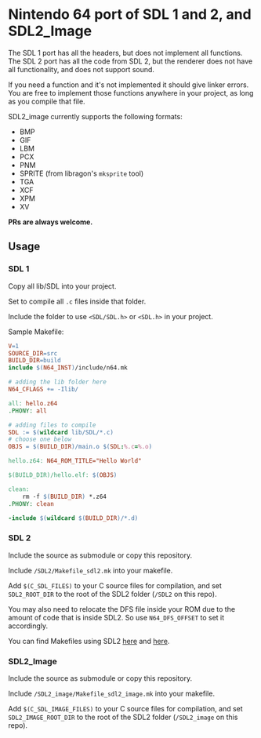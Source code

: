 # Nintendo 64 port of SDL 1 and 2, and SDL2_Image

The SDL 1 port has all the headers, but does not implement all functions.
The SDL 2 port has all the code from SDL 2, but the renderer does not have all functionality, and does not support sound.

If you need a function and it's not implemented it should give linker errors. You are free to implement those functions anywhere in your project, as long as you compile that file.

SDL2_image currently supports the following formats:

- BMP
- GIF
- LBM
- PCX
- PNM
- SPRITE (from libragon's `mksprite` tool)
- TGA
- XCF
- XPM
- XV

**PRs are always welcome.**

## Usage

### SDL 1

Copy all lib/SDL into your project.

Set to compile all `.c` files inside that folder.

Include the folder to use `<SDL/SDL.h>` or `<SDL.h>` in your project.

Sample Makefile:
```Makefile
V=1
SOURCE_DIR=src
BUILD_DIR=build
include $(N64_INST)/include/n64.mk

# adding the lib folder here
N64_CFLAGS += -Ilib/

all: hello.z64
.PHONY: all

# adding files to compile
SDL := $(wildcard lib/SDL/*.c)
# choose one below
OBJS = $(BUILD_DIR)/main.o $(SDL:%.c=%.o)

hello.z64: N64_ROM_TITLE="Hello World"

$(BUILD_DIR)/hello.elf: $(OBJS)

clean:
	rm -f $(BUILD_DIR) *.z64
.PHONY: clean

-include $(wildcard $(BUILD_DIR)/*.d)
```

### SDL 2

Include the source as submodule or copy this repository.

Include `/SDL2/Makefile_sdl2.mk` into your makefile.

Add `$(C_SDL_FILES)` to your C source files for compilation, and set `SDL2_ROOT_DIR` to the root of the SDL2 folder (`/SDL2` on this repo).

You may also need to relocate the DFS file inside your ROM due to the amount of code that is inside SDL2. So use `N64_DFS_OFFSET` to set it accordingly.

You can find Makefiles using SDL2 [here](https://github.com/stefanmielke/opentyrian/blob/master/Makefile) and [here](https://github.com/stefanmielke/nKaruga_n64/blob/master/Makefile.n64).

### SDL2_Image

Include the source as submodule or copy this repository.

Include `/SDL2_image/Makefile_sdl2_image.mk` into your makefile.

Add `$(C_SDL_IMAGE_FILES)` to your C source files for compilation, and set `SDL2_IMAGE_ROOT_DIR` to the root of the SDL2 folder (`/SDL2_image` on this repo).
